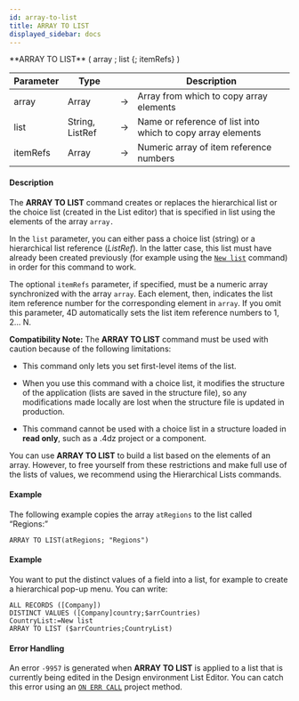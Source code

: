 ```yaml
---
id: array-to-list
title: ARRAY TO LIST
displayed_sidebar: docs
---
```



<!-- REF #_command_.ARRAY TO LIST.Syntax-->**ARRAY TO LIST** ( array ; list {; itemRefs} )<!-- END REF-->


<!-- REF #_command_.ARRAY TO LIST.Params -->
|Parameter|Type||Description|
|---------|--- |:---:|------|
|array|Array|->|Array from which to copy array elements|
|list|String, ListRef|->|Name or reference of list into which to copy array elements|
|itemRefs|Array|->|Numeric array of item reference numbers|
<!-- END REF -->


#### Description




The **ARRAY TO LIST** command creates or replaces the hierarchical list or the choice list (created in the List editor) that is specified in list using the elements of the array `array.`

In the `list` parameter, you can either pass a choice list (string) or a hierarchical list reference (*ListRef*). In the latter case, this list must have already been created previously (for example using the [`New list`](new-list.md) command) in order for this command to work.

The optional `itemRefs` parameter, if specified, must be a numeric array synchronized with the array `array`. Each element, then, indicates the list item reference number for the corresponding element in `array`. If you omit this parameter, 4D automatically sets the list item reference numbers to 1, 2... N.

**Compatibility Note:** The **ARRAY TO LIST** command must be used with caution because of the following limitations: 

* This command only lets you set first-level items of the list.

* When you use this command with a choice list, it modifies the structure of the application (lists are saved in the structure file), so any modifications made locally are lost when the structure file is updated in production.

* This command cannot be used with a choice list in a structure loaded in **read only**, such as a .4dz project or a component. 

You can use **ARRAY TO LIST** to build a list based on the elements of an array. However, to free yourself from these restrictions and make full use of the lists of values, we recommend using the Hierarchical Lists commands.


#### Example


The following example copies the array `atRegions` to the list called “Regions:”


```4d
ARRAY TO LIST(atRegions; "Regions")
```



#### Example


You want to put the distinct values of a field into a list, for example to create a hierarchical pop-up menu. You can write:


```4d
ALL RECORDS ([Company])
DISTINCT VALUES ([Company]country;$arrCountries)
CountryList:=New list
ARRAY TO LIST ($arrCountries;CountryList)
```



#### Error Handling




An error `-9957` is generated when **ARRAY TO LIST** is applied to a list that is currently being edited in the Design environment List Editor. You can catch this error using an [`ON ERR CALL`](on-err-call.md) project method.


